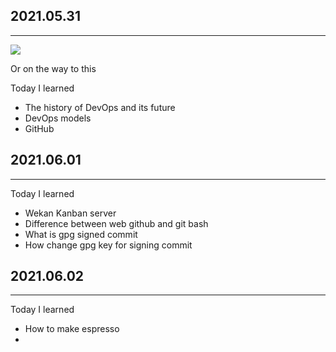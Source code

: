 ## 2021.05.31
***
![](http://a.radikal.ru/a35/2105/4e/74f0d6745ce1.jpg)

Or on the way to this

Today I learned
* The history of DevOps and its future
* DevOps models
* GitHub

## 2021.06.01
***
Today I learned
* Wekan Kanban server
* Difference between web github and git bash
* What is gpg signed commit
* How change gpg key for signing commit

## 2021.06.02
***
Today I learned
* How to make espresso
* 
